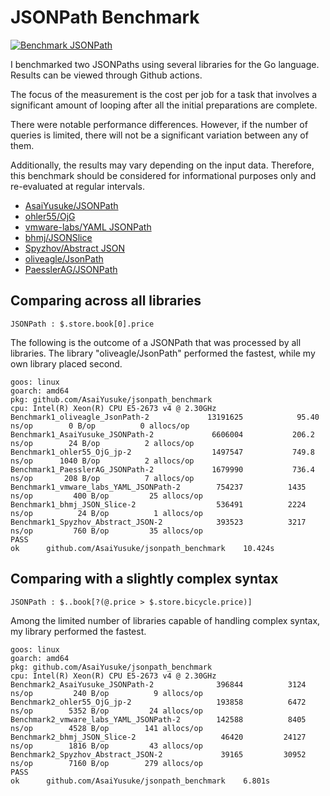 # JSONPath Benchmark

[![Benchmark JSONPath](https://github.com/AsaiYusuke/jsonpath-benchmark/actions/workflows/build.yml/badge.svg)](https://github.com/AsaiYusuke/jsonpath-benchmark/actions/workflows/build.yml)

I benchmarked two JSONPaths using several libraries for the Go language.
Results can be viewed through Github actions.

The focus of the measurement is the cost per job for a task that involves a significant amount of looping after all the initial preparations are complete.

There were notable performance differences.
However, if the number of queries is limited, there will not be a significant variation between any of them.

Additionally, the results may vary depending on the input data.
Therefore, this benchmark should be considered for informational purposes only and re-evaluated at regular intervals.

- [AsaiYusuke/JSONPath](https://github.com/AsaiYusuke/jsonpath)
- [ohler55/OjG](https://github.com/ohler55/ojg)
- [vmware-labs/YAML JSONPath](https://github.com/vmware-labs/yaml-jsonpath)
- [bhmj/JSONSlice](https://github.com/bhmj/jsonslice)
- [Spyzhov/Abstract JSON](https://github.com/spyzhov/ajson)
- [oliveagle/JsonPath](https://github.com/oliveagle/jsonpath)
- [PaesslerAG/JSONPath](https://github.com/PaesslerAG/jsonpath)

## Comparing across all libraries

```
JSONPath : $.store.book[0].price
```

The following is the outcome of a JSONPath that was processed by all libraries.
The library "oliveagle/JsonPath" performed the fastest, while my own library placed second.

```
goos: linux
goarch: amd64
pkg: github.com/AsaiYusuke/jsonpath_benchmark
cpu: Intel(R) Xeon(R) CPU E5-2673 v4 @ 2.30GHz
Benchmark1_oliveagle_JsonPath-2          	13191625	        95.40 ns/op	       0 B/op	       0 allocs/op
Benchmark1_AsaiYusuke_JSONPath-2         	 6606004	       206.2 ns/op	      24 B/op	       2 allocs/op
Benchmark1_ohler55_OjG_jp-2              	 1497547	       749.8 ns/op	    1040 B/op	       2 allocs/op
Benchmark1_PaesslerAG_JSONPath-2         	 1679990	       736.4 ns/op	     208 B/op	       7 allocs/op
Benchmark1_vmware_labs_YAML_JSONPath-2   	  754237	      1435 ns/op	     400 B/op	      25 allocs/op
Benchmark1_bhmj_JSON_Slice-2             	  536491	      2224 ns/op	      24 B/op	       1 allocs/op
Benchmark1_Spyzhov_Abstract_JSON-2       	  393523	      3217 ns/op	     760 B/op	      35 allocs/op
PASS
ok  	github.com/AsaiYusuke/jsonpath_benchmark	10.424s

```

## Comparing with a slightly complex syntax

```
JSONPath : $..book[?(@.price > $.store.bicycle.price)]
```

Among the limited number of libraries capable of handling complex syntax, my library performed the fastest.

```
goos: linux
goarch: amd64
pkg: github.com/AsaiYusuke/jsonpath_benchmark
cpu: Intel(R) Xeon(R) CPU E5-2673 v4 @ 2.30GHz
Benchmark2_AsaiYusuke_JSONPath-2         	  396844	      3124 ns/op	     240 B/op	       9 allocs/op
Benchmark2_ohler55_OjG_jp-2              	  193858	      6472 ns/op	    5352 B/op	      24 allocs/op
Benchmark2_vmware_labs_YAML_JSONPath-2   	  142588	      8405 ns/op	    4528 B/op	     141 allocs/op
Benchmark2_bhmj_JSON_Slice-2             	   46420	     24127 ns/op	    1816 B/op	      43 allocs/op
Benchmark2_Spyzhov_Abstract_JSON-2       	   39165	     30952 ns/op	    7160 B/op	     279 allocs/op
PASS
ok  	github.com/AsaiYusuke/jsonpath_benchmark	6.801s

```
